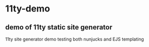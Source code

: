 # 11ty-demo

## demo of 11ty static site generator

11ty site generator demo testing both nunjucks and EJS templating